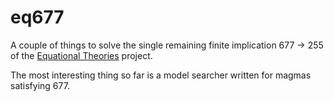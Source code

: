 eq677
=====

A couple of things to solve the single remaining finite implication 677 -> 255 of the [Equational Theories](https://teorth.github.io/equational_theories/) project.

The most interesting thing so far is a model searcher written for magmas satisfying 677.
